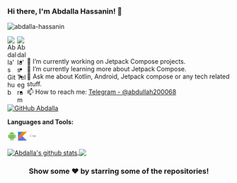 ### Hi there, I'm Abdalla Hassanin! 👋

<p align="left"> <img src="https://komarev.com/ghpvc/?username=abdalla-hassanin&label=Views&color=blue&style=plastic" alt="abdalla-hassanin" /> </p>

<a href="https://github.com/abdalla-hassanin">
  <img align="left" alt="Abdalla's Github" width="22px" src="https://cdn.jsdelivr.net/npm/simple-icons@v3/icons/github.svg" />
</a>
<a href="https://t.me/abdullah200068">
  <img align="left" alt="Abdalla's Telegram" width="22px" src="https://cdn.jsdelivr.net/npm/simple-icons@v3/icons/telegram.svg" />
</a>
<br/>
<br/>

- 🔭 I’m currently working on Jetpack Compose projects.
- 🌱 I’m currently learning more about Jetpack Compose.
- 💬 Ask me about Kotlin, Android, Jetpack compose or any tech related stuff.
- 📫 How to reach me: [Telegram - @abdullah200068](https://t.me/abdullah200068)

[![GitHub Abdalla](https://img.shields.io/github/followers/iampawan?label=follow&style=social)](https://github.com/abdalla-hassanin)

**Languages and Tools:**  

<code><img height="20" src="https://raw.githubusercontent.com/github/explore/80688e429a7d4ef2fca1e82350fe8e3517d3494d/topics/android/android.png"></code>
<code><img height="20" src="https://raw.githubusercontent.com/github/explore/80688e429a7d4ef2fca1e82350fe8e3517d3494d/topics/kotlin/kotlin.png"></code>
<code><img height="20" src="https://raw.githubusercontent.com/github/explore/80688e429a7d4ef2fca1e82350fe8e3517d3494d/topics/java/java.png"></code>

<a href="https://github.com/abdalla-hassanin">
 <img align="center" src="https://github-readme-stats.vercel.app/api?username=abdalla-hassanin&show_icons=true&theme=light&line_height=27" alt="Abdalla's github stats"/>
</a>
<a href="https://github.com/abdalla-hassanin">
  <img align="center" src="https://github-readme-stats.vercel.app/api/top-langs/?username=abdalla-hassanin&theme=light&hide_langs_below=1" />
</a>



<div align="center">

### Show some ❤️ by starring some of the repositories!

</div>











